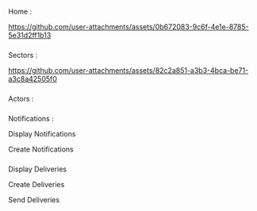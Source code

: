 

Home :

https://github.com/user-attachments/assets/0b672083-9c6f-4e1e-8785-5e31d2ff1b13

###


Sectors :

https://github.com/user-attachments/assets/82c2a851-a3b3-4bca-be71-a3c8a42505f0


###

Actors :




###

Notifications :

Display Notifications




Create Notifications





###


Display Deliveries




Create Deliveries



Send Deliveries



















